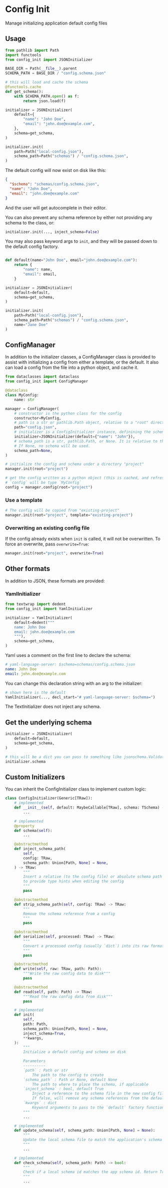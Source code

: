 # Config Init

Manage initializing application default config files

## Usage

```py
from pathlib import Path
import functools
from config_init import JSONInitializer

BASE_DIR = Path(__file__).parent
SCHEMA_PATH = BASE_DIR / "config.schema.json"

# this will load and cache the schema
@functools.cache
def get_schema():
    with SCHEMA_PATH.open() as f:
        return json.load(f)

initializer = JSONInitializer(
    default={
        "name": "John Doe",
        "email": "john.doe@example.com",
    },
    schema=get_schema,
)

initializer.init(
    path=Path("local-config.json"),
    schema_path=Path("schemas") / "config.schema.json",
)
```

The default config will now exist on disk like this:

```json
{
  "$schema": "schemas/config.schema.json",
  "name": "John Doe",
  "email": "john.doe@example.com"
}
```

And the user will get autocomplete in their editor.

You can also prevent any schema reference by either not providing any schema to the class, or:

```py
initializer.init(..., inject_schema=False)
```

You may also pass keyword args to `init`, and they will be passed down to the default config factory.

```py

def default(name="John Doe", email="john.doe@example.com"):
    return {
        "name": name,
        "email": email,
    }

initializer = JSONInitializer(
    default=default,
    schema=get_schema,
)

initializer.init(
    path=Path("local-config.json"),
    schema_path=Path("schemas") / "config.schema.json",
    name="Jane Doe"
)
```

## ConfigManager

In addition to the initializer classes, a ConfigManager class is provided to assist with initializing a config from either a template, or the default.
It also can load a config from the file into a python object, and cache it.

```py
from dataclasses import dataclass
from config_init import ConfigManager

@dataclass
class MyConfig:
    name: str

manager = ConfigManager(
    # constructor is the python class for the config
    constructor=MyConfig,
    # path is a str or pathlib.Path object, relative to a "root" directory provided later
    path="config.json",
    # initializer is a ConfigInitializer instance, definining the schema and default config
    initializer=JSONInitializer(default={"name": "John"}),
    # schema_path is a str, pathlib.Path, or None. It is relative to the "root" directory.
    # If None, no schema will be used.
    schema_path=None,
)

# initialize the config and schema under a directory "project"
manager.init(root="project")

# get the config written as a python object (this is cached, and refreshed if 'root' changes)
# `config` will be type `MyConfig`
config = manager.config(root="project")
```

### Use a template

```py
# The config will be copied from "existing-project"
manager.init(root="project", template="existing-project")
```

### Overwriting an existing config file

If the config already exists when `init` is called, it will not be overwritten. To force an overwrite, pass `overwrite=True`:

```py
manager.init(root="project", overwrite=True)
```

## Other formats

In addition to JSON, these formats are provided:

### YamlInitializer

```py
from textwrap import dedent
from config_init import YamlInitializer

initializer = YamlInitializer(
    default=dedent("""
    name: John Doe
    email: john.doe@example.com
    """),
    schema=get_schema,
)
```

Yaml uses a comment on the first line to declare the schema:

```yaml
# yaml-language-server: $schema=schemas/config.schema.json
name: John Doe
email: john.doe@example.com
```

You can change this declaration string with an arg to the initializer:

```py
# shown here is the default
YamlInitializer(..., decl_start="# yaml-language-server: $schema=")
```

The TextInitializer does not inject any schema.

## Get the underlying schema

```py
initializer = JSONInitializer(
    default=default,
    schema=get_schema,
)

# this will be a dict you can pass to something like jsonschema.Validator
initializer.schema
```

## Custom Initializers

You can inherit the ConfigInitializer class to implement custom logic:

```py
class ConfigInitializer(Generic[TRaw]):
    # implemented
    def __init__(self, default: MaybeCallable[TRaw], schema: TSchema) -> None:
        ...

    # implemented
    @property
    def schema(self):
        ...

    @abstractmethod
    def inject_schema_path(
        self,
        config: TRaw,
        schema_path: Union[Path, None] = None,
    ) -> TRaw:
        """
        Insert a relative (to the config file) or absolute schema path into the config,
        to provide type hints when editing the config
        """
        pass

    @abstractmethod
    def strip_schema_path(self, config: TRaw) -> TRaw:
        """
        Remove the schema reference from a config
        """
        pass

    @abstractmethod
    def serialize(self, processed: TRaw) -> TRaw:
        """
        Convert a processed config (usually `dict`) into its raw format, ready to write to disk.
        """
        pass

    @abstractmethod
    def write(self, raw: TRaw, path: Path):
        """Write the raw config data to disk"""
        pass

    @abstractmethod
    def read(self, path: Path) -> TRaw:
        """Read the raw config data from disk"""
        pass

    # implemented
    def init(
        self,
        path: Path,
        schema_path: Union[Path, None] = None,
        inject_schema=True,
        **kwargs,
    ):
        """
        Initialize a default config and schema on disk

        Parameters
        ----------
        `path` : Path or str
            The path to the config to create
        `schema_path` : Path or None, default None
            The path to where to place the schema, if applicable
        `inject_schema` : bool, default True
            Inject a reference to the schema file in the new config file.
            If false, will remove any schema references from the default.
        `kwargs` : dict
            Keyword arguments to pass to the `default` factory function, if applicable.
        """
        ...

    # implemented
    def update_schema(self, schema_path: Union[Path, None] = None):
        """
        Update the local schema file to match the application's schema
        """
        ...

    # implemented
    def check_schema(self, schema_path: Path) -> bool:
        """
        Check if a local schema id matches the app schema id. Return True if they match.
        """
        ...
```
